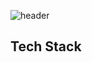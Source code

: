 
![header](https://capsule-render.vercel.app/api?type=transparent&color=auto&height=300&section=header&text=Jokulsarlon777's%20Github&fontSize=60)


## Tech Stack


<!--
Here are some ideas to get you started:

- 🔭 I’m currently working on ...
- 🌱 I’m currently learning ...
- 👯 I’m looking to collaborate on ...
- 🤔 I’m looking for help with ...
- 💬 Ask me about ...
- 📫 How to reach me: ...
- 😄 Pronouns: ...
- ⚡ Fun fact: ...
-->
